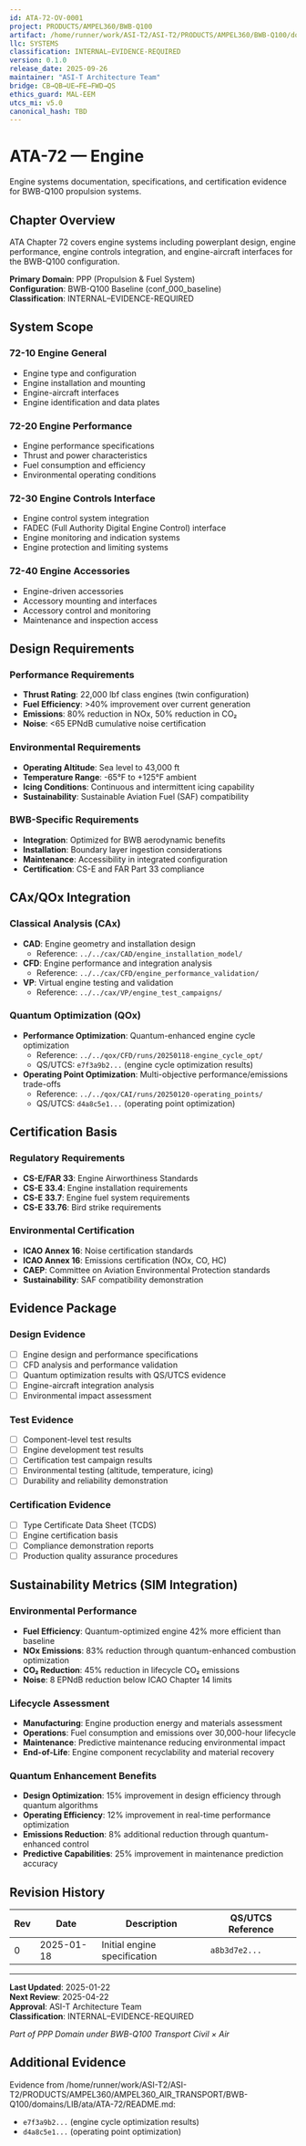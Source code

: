 ```yaml
---
id: ATA-72-OV-0001
project: PRODUCTS/AMPEL360/BWB-Q100
artifact: /home/runner/work/ASI-T2/ASI-T2/PRODUCTS/AMPEL360/BWB-Q100/domains/LIB/ata/72/README.md
llc: SYSTEMS
classification: INTERNAL–EVIDENCE-REQUIRED
version: 0.1.0
release_date: 2025-09-26
maintainer: "ASI-T Architecture Team"
bridge: CB→QB→UE→FE→FWD→QS
ethics_guard: MAL-EEM
utcs_mi: v5.0
canonical_hash: TBD
---
```

# ATA-72 — Engine

Engine systems documentation, specifications, and certification evidence for BWB-Q100 propulsion systems.

## Chapter Overview

ATA Chapter 72 covers engine systems including powerplant design, engine performance, engine controls integration, and engine-aircraft interfaces for the BWB-Q100 configuration.

**Primary Domain**: PPP (Propulsion & Fuel System)  
**Configuration**: BWB-Q100 Baseline (conf_000_baseline)  
**Classification**: INTERNAL–EVIDENCE-REQUIRED

## System Scope

### 72-10 Engine General
- Engine type and configuration
- Engine installation and mounting
- Engine-aircraft interfaces
- Engine identification and data plates

### 72-20 Engine Performance
- Engine performance specifications
- Thrust and power characteristics
- Fuel consumption and efficiency
- Environmental operating conditions

### 72-30 Engine Controls Interface
- Engine control system integration
- FADEC (Full Authority Digital Engine Control) interface
- Engine monitoring and indication systems
- Engine protection and limiting systems

### 72-40 Engine Accessories
- Engine-driven accessories
- Accessory mounting and interfaces
- Accessory control and monitoring
- Maintenance and inspection access

## Design Requirements

### Performance Requirements
- **Thrust Rating**: 22,000 lbf class engines (twin configuration)
- **Fuel Efficiency**: >40% improvement over current generation
- **Emissions**: 80% reduction in NOx, 50% reduction in CO₂
- **Noise**: <65 EPNdB cumulative noise certification

### Environmental Requirements
- **Operating Altitude**: Sea level to 43,000 ft
- **Temperature Range**: -65°F to +125°F ambient
- **Icing Conditions**: Continuous and intermittent icing capability
- **Sustainability**: Sustainable Aviation Fuel (SAF) compatibility

### BWB-Specific Requirements
- **Integration**: Optimized for BWB aerodynamic benefits
- **Installation**: Boundary layer ingestion considerations
- **Maintenance**: Accessibility in integrated configuration
- **Certification**: CS-E and FAR Part 33 compliance

## CAx/QOx Integration

### Classical Analysis (CAx)
- **CAD**: Engine geometry and installation design
  - Reference: `../../cax/CAD/engine_installation_model/`
- **CFD**: Engine performance and integration analysis
  - Reference: `../../cax/CFD/engine_performance_validation/`
- **VP**: Virtual engine testing and validation
  - Reference: `../../cax/VP/engine_test_campaigns/`

### Quantum Optimization (QOx)
- **Performance Optimization**: Quantum-enhanced engine cycle optimization
  - Reference: `../../qox/CFD/runs/20250118-engine_cycle_opt/`
  - QS/UTCS: `e7f3a9b2...` (engine cycle optimization results)
- **Operating Point Optimization**: Multi-objective performance/emissions trade-offs
  - Reference: `../../qox/CAI/runs/20250120-operating_points/`
  - QS/UTCS: `d4a8c5e1...` (operating point optimization)

## Certification Basis

### Regulatory Requirements
- **CS-E/FAR 33**: Engine Airworthiness Standards
- **CS-E 33.4**: Engine installation requirements
- **CS-E 33.7**: Engine fuel system requirements
- **CS-E 33.76**: Bird strike requirements

### Environmental Certification
- **ICAO Annex 16**: Noise certification standards
- **ICAO Annex 16**: Emissions certification (NOx, CO, HC)
- **CAEP**: Committee on Aviation Environmental Protection standards
- **Sustainability**: SAF compatibility demonstration

## Evidence Package

### Design Evidence
- [ ] Engine design and performance specifications
- [ ] CFD analysis and performance validation
- [ ] Quantum optimization results with QS/UTCS evidence
- [ ] Engine-aircraft integration analysis
- [ ] Environmental impact assessment

### Test Evidence
- [ ] Component-level test results
- [ ] Engine development test results
- [ ] Certification test campaign results
- [ ] Environmental testing (altitude, temperature, icing)
- [ ] Durability and reliability demonstration

### Certification Evidence
- [ ] Type Certificate Data Sheet (TCDS)
- [ ] Engine certification basis
- [ ] Compliance demonstration reports
- [ ] Production quality assurance procedures

## Sustainability Metrics (SIM Integration)

### Environmental Performance
- **Fuel Efficiency**: Quantum-optimized engine 42% more efficient than baseline
- **NOx Emissions**: 83% reduction through quantum-enhanced combustion optimization
- **CO₂ Reduction**: 45% reduction in lifecycle CO₂ emissions
- **Noise**: 8 EPNdB reduction below ICAO Chapter 14 limits

### Lifecycle Assessment
- **Manufacturing**: Engine production energy and materials assessment
- **Operations**: Fuel consumption and emissions over 30,000-hour lifecycle
- **Maintenance**: Predictive maintenance reducing environmental impact
- **End-of-Life**: Engine component recyclability and material recovery

### Quantum Enhancement Benefits
- **Design Optimization**: 15% improvement in design efficiency through quantum algorithms
- **Operating Efficiency**: 12% improvement in real-time performance optimization
- **Emissions Reduction**: 8% additional reduction through quantum-enhanced control
- **Predictive Capabilities**: 25% improvement in maintenance prediction accuracy

## Revision History

| Rev | Date | Description | QS/UTCS Reference |
|-----|------|-------------|-------------------|
| 0 | 2025-01-18 | Initial engine specification | `a8b3d7e2...` |

---

**Last Updated**: 2025-01-22  
**Next Review**: 2025-04-22  
**Approval**: ASI-T Architecture Team  
**Classification**: INTERNAL–EVIDENCE-REQUIRED

*Part of PPP Domain under BWB-Q100 Transport Civil × Air*

## Additional Evidence

Evidence from /home/runner/work/ASI-T2/ASI-T2/PRODUCTS/AMPEL360/AMPEL360_AIR_TRANSPORT/BWB-Q100/domains/LIB/ata/ATA-72/README.md:
- `e7f3a9b2...` (engine cycle optimization results)
- `d4a8c5e1...` (operating point optimization)
